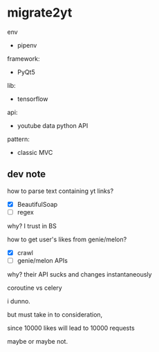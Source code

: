# migrate2yt

env
* pipenv

framework:
* PyQt5

lib:
* tensorflow

api:
* youtube data python API

pattern:
* classic MVC

## dev note

how to parse text containing yt links?

- [x] BeautifulSoap
- [ ] regex

why? I trust in BS

how to get user's likes from genie/melon?

- [x] crawl
- [ ] genie/melon APIs

why? their API sucks and changes instantaneously

coroutine vs celery

i dunno.

but must take in to consideration, 

since 10000 likes will lead to 10000 requests

maybe or maybe not.
